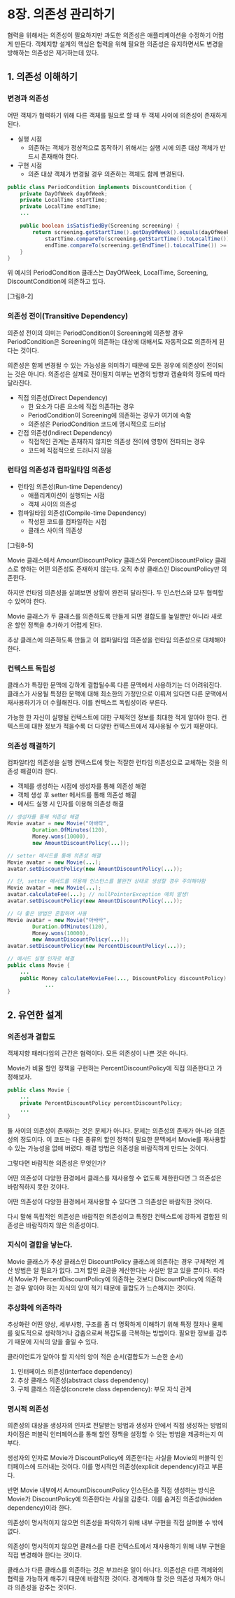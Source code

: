 # 8장. 의존성 관리하기

협력을 위해서는 의존성이 필요하지만 과도한 의존성은 애플리케이션을 수정하기 어렵게 만든다. 객체지향 설계의 핵심은 협력을 위해 필요한 의존성은 유지하면서도 변경을 방해하는 의존성은 제거하는데 있다.

## 1. 의존성 이해하기

### **변경과 의존성**

어떤 객체가 협력하기 위해 다른 객체를 필요로 할 때 두 객체 사이에 의존성이 존재하게 된다.

- 실행 시점
    - 의존하는 객체가 정상적으로 동작하기 위해서는 실행 시에 의존 대상 객체가 반드시 존재해야 한다.
- 구현 시점
    - 의존 대상 객체가 변경될 경우 의존하는 객체도 함께 변경된다.

```java
public class PeriodCondition implements DiscountCondition {
	private DayOfWeek dayOfWeek;
	private LocalTime startTime;
	private LocalTime endTime;
	...

	public boolean isSatisfiedBy(Screening screening) {
		return screening.getStartTime().getDayOfWeek().equals(dayOfWeek) &&
			startTime.compareTo(screening.getStartTime().toLocalTime()) <= 0 &&
			endTime.compareTo(screening.getEndTime().toLocalTime()) >= 0;	
	}
}
```

위 예시의 PeriodCondition 클래스는 DayOfWeek, LocalTime, Screening, DiscountCondition에 의존하고 있다.

[그림8-2]

### **의존성 전이(Transitive Dependency)**

의존성 전이의 의미는 PeriodCondition이 Screening에 의존할 경우 PeriodCondition은 Screening이 의존하는 대상에 대해서도 자동적으로 의존하게 된다는 것이다.

의존성은 함께 변경될 수 있는 가능성을 의미하기 때문에 모든 경우에 의존성이 전이되는 것은 아니다. 의존성은 실제로 전이될지 여부는 변경의 방향과 캡슐화의 정도에 따라 달라진다.

- 직접 의존성(Direct Dependency)
    - 한 요소가 다른 요소에 직접 의존하는 경우
    - PeriodCondition이 Screening에 의존하는 경우가 여기에 속함
    - 의존성은 PeriodCondition 코드에 명시적으로 드러남
- 간접 의존성(Indirect Dependency)
    - 직접적인 관계는 존재하지 않지만 의존성 전이에 영향이 전파되는 경우
    - 코드에 직접적으로 드러나지 않음

### 런타임 의존성과 컴파일타임 의존성

- 런타임 의존성(Run-time Dependency)
    - 애플리케이션이 실행되는 시점
    - 객체 사이의 의존성
- 컴파일타임 의존성(Compile-time Dependency)
    - 작성된 코드를 컴파일하는 시점
    - 클래스 사이의 의존성

[그림8-5]

Movie 클래스에서 AmountDiscountPolicy 클래스와 PercentDiscountPolicy 클래스로 향하는 어떤 의존성도 존재하지 않는다. 오직 추상 클래스인 DiscountPolicy만 의존한다.

하지만 런타임 의존성을 살펴보면 상황이 완전히 달라진다. 두 인스턴스와 모두 협력할 수 있어야 한다.

Movie 클래스가 두 클래스를 의존하도록 만들게 되면 결합도를 높일뿐만 아니라 새로운 할인 정책을 추가하기 어렵게 된다.

추상 클래스에 의존하도록 만들고 이 컴파일타임 의존성을 런타임 의존성으로 대체해야 한다.

### 컨텍스트 독립성

클래스가 특정한 문맥에 강하게 결합될수록 다른 문맥에서 사용하기는 더 어려워진다. 클래스가 사용될 특정한 문맥에 대해 최소한의 가정만으로 이뤄져 있다면 다른 문맥에서 재사용하기가 더 수월해진다. 이를 컨텍스트 독립성이라 부른다.

가능한 한 자신이 실행될 컨텍스트에 대한 구체적인 정보를 최대한 적게 알아야 한다. 컨텍스트에 대한 정보가 적을수록 더 다양한 컨텍스트에서 재사용될 수 있기 때문이다.

### 의존성 해결하기

컴파일타임 의존성을 실행 컨텍스트에 맞는 적잘한 런타임 의존성으로 교체하는 것을 의존성 해결이라 한다.

- 객체를 생성하는 시점에 생성자를 통해 의존성 해결
- 객체 생성 후 setter 메서드를 통해 의존성 해결
- 메서드 실행 시 인자를 이용해 의존성 해결

```java
// 생성자를 통해 의존성 해결
Movie avatar = new Movie("아바타",
		Duration.OfMinutes(120),
		Money.wons(10000),
		new AmountDiscountPolicy(...));

// setter 메서드를 통해 의존성 해결
Movie avatar = new Movie(...);
avatar.setDiscountPolicy(new AmountDiscountPolicy(...));

// 단, setter 메서드를 이용해 인스턴스를 불완전 상태로 생성할 경우 주의해야함
Movie avatar = new Movie(...);
avatar.calculateFee(...); // nullPointerException 예외 발생!
avatar.setDiscountPolicy(new AmountDiscountPolicy(...));

// 더 좋은 방법은 혼합하여 사용
Movie avatar = new Movie("아바타",
		Duration.OfMinutes(120),
		Money.wons(10000),
		new AmountDiscountPolicy(...));
avatar.setDiscountPolicy(new PercentDiscountPolicy(...));

// 메서드 실행 인자로 해결
public class Movie {
	...
	public Money calculateMovieFee(..., DiscountPolicy discountPolicy) {
			...
}
```

## 2. 유연한 설계

### 의존성과 결합도

객체지향 패러다임의 근간은 협력이다. 모든 의존성이 나쁜 것은 아니다.

Movie가 비율 할인 정책을 구현하는 PercentDiscountPolicy에 직접 의존한다고 가정해보자.

```java
public class Movie {
	...
	private PercentDiscountPolicy percentDiscountPolicy;
	...
}
```

둘 사이의 의존성이 존재하는 것은 문제가 아니다. 문제는 의존성의 존재가 아니라 의존성의 정도이다. 이 코드는 다른 종류의 할인 정책이 필요한 문맥에서 Movie를 재사용할 수 있는 가능성을 없애 버렸다. 해결 방법은 의존성을 바람직하게 만드는 것이다.

그렇다면 바람직한 의존성은 무엇인가?

어떤 의존성이 다양한 환경에서 클래스를 재사용할 수 없도록 제한한다면 그 의존성은 바람직하지 못한 것이다.

어떤 의존성이 다양한 환경에서 재사용할 수 있다면 그 의존성은 바람직한 것이다.

다시 말해 독립적인 의존성은 바람직한 의존성이고 특정한 컨텍스트에 강하게 결합된 의존성은 바람직하지 않은 의존성이다.

### 지식이 결합을 낳는다.

Movie 클래스가 추상 클래스인 DiscountPolicy 클래스에 의존하는 경우 구체적인 계산 방법은 알 필요가 없다. 그저 할인 요금을 계산한다는 사실만 알고 있을 뿐이다. 따라서 Movie가 PercentDiscountPolicy에 의존하는 것보다 DiscountPolicy에 의존하는 경우 알아야 하는 지식의 양이 적기 때문에 결합도가 느슨해지는 것이다.

### 추상화에 의존하라

추상화란 어떤 양상, 세부사항, 구조를 좀 더 명확하게 이해하기 위해 특정 절차나 물체를 읮도적으로 생략하거나 감춤으로써 복잡도를 극복하는 방법이다. 필요한 정보를 감추기 때문에 지식의 양을 줄일 수 있다.

클라이언트가 알아야 할 지식의 양이 적은 순서(결합도가 느슨한 순서)

1. 인터페이스 의존성(interface dependency)
2. 추상 클래스 의존성(abstract class dependency)
3. 구체 클래스 의존성(concrete class dependency): 부모 자식 관계

### 명시적 의존성

의존성의 대상을 생성자의 인자로 전달받는 방법과 생성자 안에서 직접 생성하는 방법의 차이점은 퍼블릭 인터페이스를 통해 할인 정책을 설정할 수 잇는 방법을 제공하는지 여부다.

생성자의 인자로 Movie가 DiscountPolicy에 의존한다는 사실을 Movie의 퍼블릭 인터페이스에 드러내는 것이다. 이를 명시적인 의존성(explicit dependency)라고 부른다.

반면 Movie 내부에서 AmountDiscountPolicy 인스턴스를 직접 생성하는 방식은 Movie가 DiscountPolicy에 의존한다는 사실을 감춘다. 이를 숨겨진 의존성(hidden dependency)이라 한다.

의존성이 명시적이지 않으면 의존성을 파악하기 위해 내부 구현을 직접 살펴볼 수 밖에 없다.

의존성이 명시적이지 않으면 클래스를 다른 컨텍스트에서 재사용하기 위해 내부 구현을 직접 변경해야 한다는 것이다. 

클래스가 다른 클래스를 의존하는 것은 부끄러운 일이 아니다. 의존성은 다른 객체와의 협력을 가능하게 해주기 때문에 바람직한 것이다. 경계해야 할 것은 의존성 자체가 아니라 의존성을 감추는 것이다.